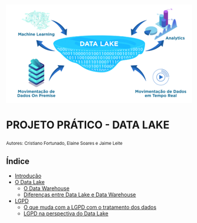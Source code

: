 

<p align="center">
  <img src="Data-Lake-1024x541.png" >
</p>

# PROJETO PRÁTICO - DATA LAKE
<sub>Autores: Cristiano Fortunado, Elaine Soares e Jaime Leite</sub>


## Índice

* [Introdução](#introdução)
* [O Data Lake](#)
  * [O Data Warehouse](#)
  * [Diferenças entre Data Lake e Data Warehouse](#)
* [LGPD](#)
  * [O que muda com a LGPD com o tratamento dos dados](#)
  * [LGPD na perspectiva do Data Lake](#)


